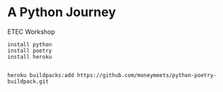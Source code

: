 # A Python Journey
ETEC Workshop


```
install python
install poetry
install heroku


heroku buildpacks:add https://github.com/moneymeets/python-poetry-buildpack.git
```